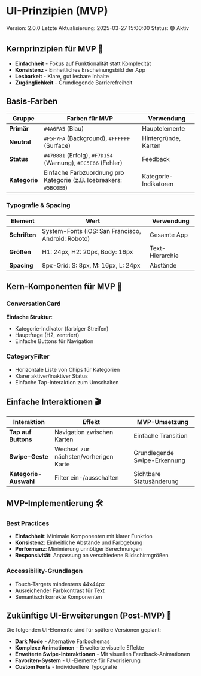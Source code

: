 # UI-Prinzipien (MVP)

Version: 2.0.0
Letzte Aktualisierung: 2025-03-27 15:00:00
Status: 🟢 Aktiv

## Kernprinzipien für MVP 🎨

- **Einfachheit** - Fokus auf Funktionalität statt Komplexität
- **Konsistenz** - Einheitliches Erscheinungsbild der App
- **Lesbarkeit** - Klare, gut lesbare Inhalte
- **Zugänglichkeit** - Grundlegende Barrierefreiheit

## Basis-Farben

| Gruppe        | Farben für MVP                                                     | Verwendung            |
| ------------- | ------------------------------------------------------------------ | --------------------- |
| **Primär**    | `#4A6FA5` (Blau)                                                   | Hauptelemente         |
| **Neutral**   | `#F5F7FA` (Background), `#FFFFFF` (Surface)                        | Hintergründe, Karten  |
| **Status**    | `#47B881` (Erfolg), `#F7D154` (Warnung), `#EC5E66` (Fehler)        | Feedback              |
| **Kategorie** | Einfache Farbzuordnung pro Kategorie (z.B. Icebreakers: `#5BC0EB`) | Kategorie-Indikatoren |

### Typografie & Spacing

| Element       | Wert                                               | Verwendung      |
| ------------- | -------------------------------------------------- | --------------- |
| **Schriften** | System-Fonts (iOS: San Francisco, Android: Roboto) | Gesamte App     |
| **Größen**    | H1: 24px, H2: 20px, Body: 16px                     | Text-Hierarchie |
| **Spacing**   | 8px-Grid: S: 8px, M: 16px, L: 24px                 | Abstände        |

## Kern-Komponenten für MVP 📱

### ConversationCard

**Einfache Struktur**:

- Kategorie-Indikator (farbiger Streifen)
- Hauptfrage (H2, zentriert)
- Einfache Buttons für Navigation

### CategoryFilter

- Horizontale Liste von Chips für Kategorien
- Klarer aktiver/inaktiver Status
- Einfache Tap-Interaktion zum Umschalten

## Einfache Interaktionen 🎬

| Interaktion           | Effekt                                | MVP-Umsetzung                |
| --------------------- | ------------------------------------- | ---------------------------- |
| **Tap auf Buttons**   | Navigation zwischen Karten            | Einfache Transition          |
| **Swipe-Geste**       | Wechsel zur nächsten/vorherigen Karte | Grundlegende Swipe-Erkennung |
| **Kategorie-Auswahl** | Filter ein-/ausschalten               | Sichtbare Statusänderung     |

## MVP-Implementierung 🛠️

### Best Practices

- **Einfachheit**: Minimale Komponenten mit klarer Funktion
- **Konsistenz**: Einheitliche Abstände und Farbgebung
- **Performanz**: Minimierung unnötiger Berechnungen
- **Responsivität**: Anpassung an verschiedene Bildschirmgrößen

### Accessibility-Grundlagen

- Touch-Targets mindestens 44x44px
- Ausreichender Farbkontrast für Text
- Semantisch korrekte Komponenten

## Zukünftige UI-Erweiterungen (Post-MVP) 🔮

Die folgenden UI-Elemente sind für spätere Versionen geplant:

- **Dark Mode** - Alternative Farbschemas
- **Komplexe Animationen** - Erweiterte visuelle Effekte
- **Erweiterte Swipe-Interaktionen** - Mit visuellen Feedback-Animationen
- **Favoriten-System** - UI-Elemente für Favorisierung
- **Custom Fonts** - Individuellere Typografie
